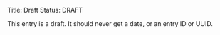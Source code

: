 Title: Draft
Status: DRAFT

This entry is a draft. It should never get a date, or an entry ID or UUID.
